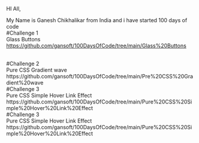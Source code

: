 HI All,

My Name is Ganesh Chikhalikar  from India and i have started 100 days of code
<br>
#Challenge 1 <br>
Glass Buttons <br>
https://github.com/gansoft/100DaysOfCode/tree/main/Glass%20Buttons

<br>
#Challenge 2 <br>
Pure CSS Gradient wave <br>
https://github.com/gansoft/100DaysOfCode/tree/main/Pre%20CSS%20Gradient%20wave

<br>
#Challenge 3 <br>
Pure CSS Simple Hover Link Effect <br>
https://github.com/gansoft/100DaysOfCode/tree/main/Pure%20CSS%20Simple%20Hover%20Link%20Effect

<br>
#Challenge 3 <br>
Pure CSS Simple Hover Link Effect <br>
https://github.com/gansoft/100DaysOfCode/tree/main/Pure%20CSS%20Simple%20Hover%20Link%20Effect


